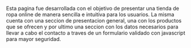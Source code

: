 Esta pagina fue desarrollada con el objetivo de presentar una tienda de ropa online de manera sencilla e intuitiva para los usuarios. 
La misma cuenta con una seccion de presentacion general, una con los productos que se ofrecen y por ultimo una seccion con los datos necesarios para llevar a cabo el contacto a traves de un formulario validado con javascript para mayor seguridad.
